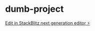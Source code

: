 # dumb-project

[Edit in StackBlitz next generation editor ⚡️](https://stackblitz.com/~/github.com/projectdumb2/dumb-project)
